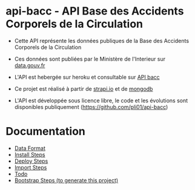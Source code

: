 # api-bacc - API Base des Accidents Corporels de la Circulation
* Cette API représente les données publiques de la Base des Accidents Corporels de la Circulation
* Ces données sont publiées par le Ministère de l'Interieur sur [data.gouv.fr](https://www.data.gouv.fr/fr/datasets/base-de-donnees-accidents-corporels-de-la-circulation)

* L'API est hebergée sur heroku et consultable sur [API bacc](https://api-bacc.herokuapp.com/)

* Ce projet est réalisé à partir de [strapi.io](https://strapi.io) et de [mongodb](https://www.mongodb.com)

* L'API est développée sous licence libre, le code et les évolutions sont disponibles publiquement (https://github.com/pli01/api-bacc)

# Documentation
* [Data Format](./docs/DATA.md)
* [Install Steps](./docs/INSTALL.md)
* [Deploy Steps](./docs/DEPLOY.md)
* [Import Steps](./docs/IMPORT.md)
* [Todo](./docs/TODO.md)
* [Bootstrap Steps (to generate this project)](./docs/BOOTSTRAP.md)
